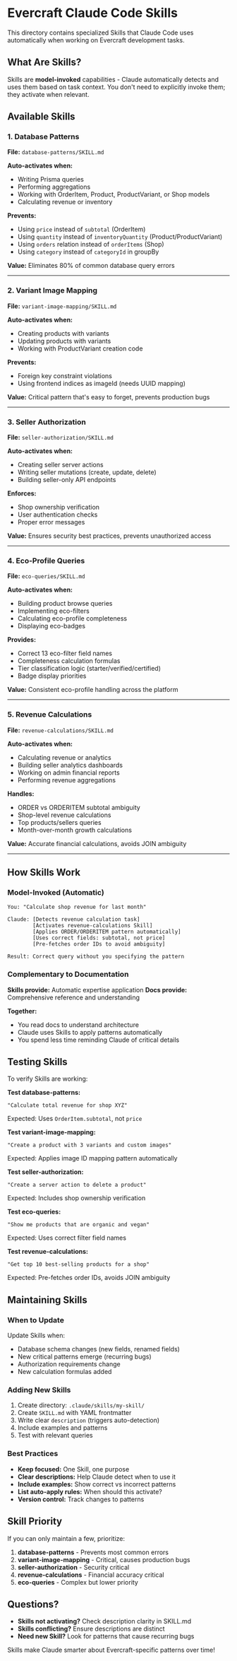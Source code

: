 # Evercraft Claude Code Skills

This directory contains specialized Skills that Claude Code uses automatically when working on Evercraft development tasks.

## What Are Skills?

Skills are **model-invoked** capabilities - Claude automatically detects and uses them based on task context. You don't need to explicitly invoke them; they activate when relevant.

## Available Skills

### 1. Database Patterns

**File:** `database-patterns/SKILL.md`

**Auto-activates when:**

- Writing Prisma queries
- Performing aggregations
- Working with OrderItem, Product, ProductVariant, or Shop models
- Calculating revenue or inventory

**Prevents:**

- Using `price` instead of `subtotal` (OrderItem)
- Using `quantity` instead of `inventoryQuantity` (Product/ProductVariant)
- Using `orders` relation instead of `orderItems` (Shop)
- Using `category` instead of `categoryId` in groupBy

**Value:** Eliminates 80% of common database query errors

---

### 2. Variant Image Mapping

**File:** `variant-image-mapping/SKILL.md`

**Auto-activates when:**

- Creating products with variants
- Updating products with variants
- Working with ProductVariant creation code

**Prevents:**

- Foreign key constraint violations
- Using frontend indices as imageId (needs UUID mapping)

**Value:** Critical pattern that's easy to forget, prevents production bugs

---

### 3. Seller Authorization

**File:** `seller-authorization/SKILL.md`

**Auto-activates when:**

- Creating seller server actions
- Writing seller mutations (create, update, delete)
- Building seller-only API endpoints

**Enforces:**

- Shop ownership verification
- User authentication checks
- Proper error messages

**Value:** Ensures security best practices, prevents unauthorized access

---

### 4. Eco-Profile Queries

**File:** `eco-queries/SKILL.md`

**Auto-activates when:**

- Building product browse queries
- Implementing eco-filters
- Calculating eco-profile completeness
- Displaying eco-badges

**Provides:**

- Correct 13 eco-filter field names
- Completeness calculation formulas
- Tier classification logic (starter/verified/certified)
- Badge display priorities

**Value:** Consistent eco-profile handling across the platform

---

### 5. Revenue Calculations

**File:** `revenue-calculations/SKILL.md`

**Auto-activates when:**

- Calculating revenue or analytics
- Building seller analytics dashboards
- Working on admin financial reports
- Performing revenue aggregations

**Handles:**

- ORDER vs ORDERITEM subtotal ambiguity
- Shop-level revenue calculations
- Top products/sellers queries
- Month-over-month growth calculations

**Value:** Accurate financial calculations, avoids JOIN ambiguity

---

## How Skills Work

### Model-Invoked (Automatic)

```
You: "Calculate shop revenue for last month"

Claude: [Detects revenue calculation task]
        [Activates revenue-calculations Skill]
        [Applies ORDER/ORDERITEM pattern automatically]
        [Uses correct fields: subtotal, not price]
        [Pre-fetches order IDs to avoid ambiguity]

Result: Correct query without you specifying the pattern
```

### Complementary to Documentation

**Skills provide:** Automatic expertise application
**Docs provide:** Comprehensive reference and understanding

**Together:**

- You read docs to understand architecture
- Claude uses Skills to apply patterns automatically
- You spend less time reminding Claude of critical details

## Testing Skills

To verify Skills are working:

**Test database-patterns:**

```
"Calculate total revenue for shop XYZ"
```

Expected: Uses `OrderItem.subtotal`, not `price`

**Test variant-image-mapping:**

```
"Create a product with 3 variants and custom images"
```

Expected: Applies image ID mapping pattern automatically

**Test seller-authorization:**

```
"Create a server action to delete a product"
```

Expected: Includes shop ownership verification

**Test eco-queries:**

```
"Show me products that are organic and vegan"
```

Expected: Uses correct filter field names

**Test revenue-calculations:**

```
"Get top 10 best-selling products for a shop"
```

Expected: Pre-fetches order IDs, avoids JOIN ambiguity

## Maintaining Skills

### When to Update

Update Skills when:

- Database schema changes (new fields, renamed fields)
- New critical patterns emerge (recurring bugs)
- Authorization requirements change
- New calculation formulas added

### Adding New Skills

1. Create directory: `.claude/skills/my-skill/`
2. Create `SKILL.md` with YAML frontmatter
3. Write clear `description` (triggers auto-detection)
4. Include examples and patterns
5. Test with relevant queries

### Best Practices

- **Keep focused:** One Skill, one purpose
- **Clear descriptions:** Help Claude detect when to use it
- **Include examples:** Show correct vs incorrect patterns
- **List auto-apply rules:** When should this activate?
- **Version control:** Track changes to patterns

## Skill Priority

If you can only maintain a few, prioritize:

1. **database-patterns** - Prevents most common errors
2. **variant-image-mapping** - Critical, causes production bugs
3. **seller-authorization** - Security critical
4. **revenue-calculations** - Financial accuracy critical
5. **eco-queries** - Complex but lower priority

## Questions?

- **Skills not activating?** Check description clarity in SKILL.md
- **Skills conflicting?** Ensure descriptions are distinct
- **Need new Skill?** Look for patterns that cause recurring bugs

Skills make Claude smarter about Evercraft-specific patterns over time!
